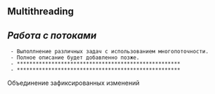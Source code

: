 ##          Multithreading


##   _Работа с потоками_
     - Выполлнение различных задач с использованием многопоточности.
     - Полное описание будет добавленно позже.
     - ****************************************************
     - ****************************************************

Объединение зафиксированных изменений
